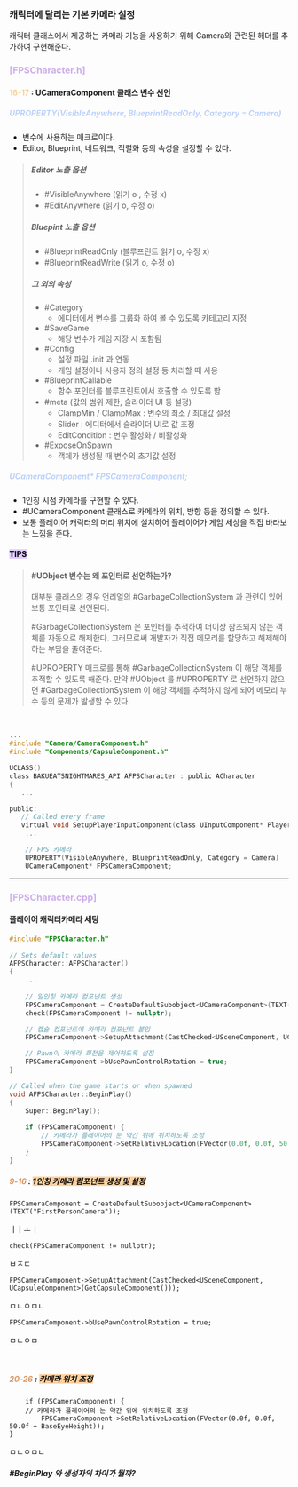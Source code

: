 <br>

### 캐릭터에 달리는 기본 카메라 설정

캐릭터 클래스에서 제공하는 카메라 기능을 사용하기 위해 Camera와 관련된 헤더를 추가하여 구현해준다.
<br>

### <span style="color:rgb(205, 174, 234)">[FPSCharacter.h]</span>
#### <span style="color:rgb(243, 211, 155)">16-17</span> : UCameraComponent 클래스 변수 선언

##### <span style="color:rgb(188, 209, 251)">UPROPERTY(VisibleAnywhere, BlueprintReadOnly, Category = Camera) </span>
 - 변수에 사용하는 매크로이다.
 - Editor, Blueprint, 네트워크, 직렬화 등의 속성을 설정할 수 있다. 
> ##### Editor 노출 옵션
>- #VisibleAnywhere (읽기 o , 수정 x)
>- #EditAnywhere (읽기 o, 수정 o)
> ##### Bluepint 노출 옵션
>- #BlueprintReadOnly (블루프린트 읽기 o, 수정 x)
>- #BlueprintReadWrite (읽기 o, 수정 o)
>##### 그 외의 속성
>- #Category
>	- 에디터에서 변수를 그룹화 하여 볼 수 있도록 카테고리 지정
>- #SaveGame 
>	-  해당 변수가 게임 저장 시 포함됨
>- #Config 
>	-  설정 파일 .init 과 연동 
>	- 게임 설정이나 사용자 정의 설정 등 처리할 때 사용
>- #BlueprintCallable 
>	-  함수 포인터를 블루프린트에서 호출할 수 있도록 함
>- #meta (값의 범위 제한, 슬라이더 UI 등 설정)
>	- ClampMin / ClampMax : 변수의 최소 / 최대값 설정
>	- Slider : 에디터에서 슬라이더 UI로 값 조정
>	- EditCondition : 변수 활성화 / 비활성화
>- #ExposeOnSpawn
>	-  객체가 생성될 때 변수의 초기값 설정

##### <span style="color:rgb(188, 209, 251)">UCameraComponent* FPSCameraComponent; </span>
- 1인칭 시점 카메라를 구현할 수 있다.
- #UCameraComponent 클래스로 카메라의 위치, 방향 등을 정의할 수 있다.
- 보통 플레이어 캐릭터의 머리 위치에 설치하어 플레이어가 게임 세상을 직접 바라보는 느낌을 준다.

 #### <mark style="background: #D2B3FFA6;">TIPS</mark>
> #### #UObject 변수는 왜 포인터로 선언하는가?
>대부분 클래스의 경우 언리얼의 #GarbageCollectionSystem 과 관련이 있어 보통 포인터로 선언된다. 
>
>#GarbageCollectionSystem 은 포인터를 추적하여 더이상 참조되지 않는 객체를 자동으로 해제한다. 그러므로써 개발자가 직접 메모리를 할당하고 해제해야하는 부담을 줄여준다.  
>
>#UPROPERTY 매크로를 통해 #GarbageCollectionSystem 이 해당 객체를 추적할 수 있도록 해준다. 만약 #UObject 를 #UPROPERTY 로 선언하지 않으면  #GarbageCollectionSystem 이 해당 객체를 추적하지 않게 되어 메모리 누수 등의 문제가 발생할 수 있다.
<br>

``` c title:FPSCharacter.h  hl:2-3,16-17
... 
#include "Camera/CameraComponent.h" 
#include "Components/CapsuleComponent.h" 

UCLASS()
class BAKUEATSNIGHTMARES_API AFPSCharacter : public ACharacter
{
   ...

public:   
   // Called every frame 
   virtual void SetupPlayerInputComponent(class UInputComponent* PlayerInputComponent) override;
	...

	// FPS 카메라
	UPROPERTY(VisibleAnywhere, BlueprintReadOnly, Category = Camera)
	UCameraComponent* FPSCameraComponent;
```

--- 

### <span style="color:rgb(205, 174, 234)">[FPSCharacter.cpp]</span>
#### 플레이어 캐릭터카메라 세팅

``` c title:FPSCharacter.cpp hl:9-16,20-26
#include "FPSCharacter.h"
 
// Sets default values
AFPSCharacter::AFPSCharacter()
{
 	...
	
	// 일인칭 카메라 컴포넌트 생성
	FPSCameraComponent = CreateDefaultSubobject<UCameraComponent>(TEXT("FirstPersonCamera"));
	check(FPSCameraComponent != nullptr);

	// 캡슐 컴포넌트에 카메라 컴포넌트 붙임
	FPSCameraComponent->SetupAttachment(CastChecked<USceneComponent, UCapsuleComponent>(GetCapsuleComponent()));

	// Pawn이 카메라 회전을 제어하도록 설정
	FPSCameraComponent->bUsePawnControlRotation = true;
}

// Called when the game starts or when spawned
void AFPSCharacter::BeginPlay()
{
	Super::BeginPlay();
	
	if (FPSCameraComponent) {
		// 카메라가 플레이어의 눈 약간 위에 위치하도록 조정
		FPSCameraComponent->SetRelativeLocation(FVector(0.0f, 0.0f, 50.0f + BaseEyeHeight));
	}
}
```

##### <span style="color:rgb(217, 152, 99)">9-16</span> : <mark style="background: #FFB86CA6;">1인칭 카메라 컴포넌트 생성 및 설정</mark>
	FPSCameraComponent = CreateDefaultSubobject<UCameraComponent>(TEXT("FirstPersonCamera"));
ㅓㅏㅗㅓ

	check(FPSCameraComponent != nullptr);
ㅂㅈㄷ

	FPSCameraComponent->SetupAttachment(CastChecked<USceneComponent, UCapsuleComponent>(GetCapsuleComponent()));
ㅁㄴㅇㅁㄴ

	FPSCameraComponent->bUsePawnControlRotation = true;
ㅁㄴㅇㅁ


<br>

##### <span style="color:rgb(217, 152, 99)">20-26</span> : <mark style="background: #FFB86CA6;">카메라 위치 조정</mark>

		if (FPSCameraComponent) {
		// 카메라가 플레이어의 눈 약간 위에 위치하도록 조정
			FPSCameraComponent->SetRelativeLocation(FVector(0.0f, 0.0f, 50.0f + BaseEyeHeight));
	}
ㅁㄴㅇㅁㄴ

##### #BeginPlay 와 생성자의 차이가 뭘까?

